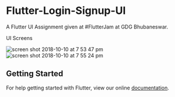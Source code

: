 # Flutter-Login-Signup-UI

A Flutter UI Assignment given at #FlutterJam at GDG Bhubaneswar.

UI Screens 

![screen shot 2018-10-10 at 7 53 47 pm](https://user-images.githubusercontent.com/21126403/46743232-3d5e9600-ccc6-11e8-8c8a-b49c5879a5c4.png)
![screen shot 2018-10-10 at 7 55 24 pm](https://user-images.githubusercontent.com/21126403/46743348-76970600-ccc6-11e8-8d0b-c0b789b303f0.png)

## Getting Started

For help getting started with Flutter, view our online
[documentation](https://flutter.io/).

